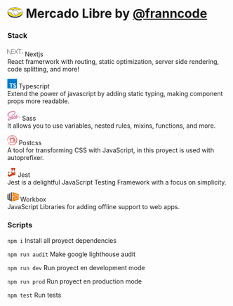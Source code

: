 # <img src="./public/icons/logo.png" alt="Logo" height="24px" > Mercado Libre by [@franncode](https://www.linkedin.com/in/franncode/)  
### Stack

<a href="https://nextjs.org/"><img src="./public/images/stack/nextjs.svg" alt="Logo" height="22px"/></a> Nextjs  
React framerwork with routing, static optimization, server side rendering, code splitting, and more!

<img src="./public/images/stack/typescript.svg" alt="Logo" height="22px"/> Typescript  
Extend the power of javascript by adding static typing, making component props more readable.

<img src="./public/images/stack/sass.svg" alt="Logo" height="22px"/> Sass  
It allows you to use variables, nested rules, mixins, functions, and more.

<img src="./public/images/stack/postcss.svg" alt="Logo" height="22px"/> Postcss  
A tool for transforming CSS with JavaScript, in this proyect is used with autoprefixer.

<img src="./public/images/stack/jest.svg" alt="Logo" height="22px"/> Jest  
Jest is a delightful JavaScript Testing Framework with a focus on simplicity.

<img src="./public/images/stack/workbox.svg" alt="Logo" height="22px"/> Workbox  
JavaScript Libraries for adding offline support to web apps.

### Scripts

`npm i` Install all proyect dependencies

`npm run audit` Make google lighthouse audit
 
`npm run dev` Run proyect en development mode

`npm run prod` Run proyect en production mode

`npm test`  Run tests

